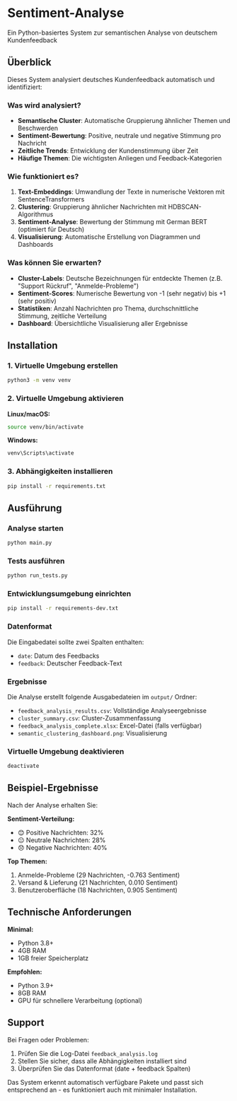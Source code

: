 # Sentiment-Analyse
Ein Python-basiertes System zur semantischen Analyse von deutschem Kundenfeedback

## Überblick

Dieses System analysiert deutsches Kundenfeedback automatisch und identifiziert:

### Was wird analysiert?
- **Semantische Cluster**: Automatische Gruppierung ähnlicher Themen und Beschwerden
- **Sentiment-Bewertung**: Positive, neutrale und negative Stimmung pro Nachricht
- **Zeitliche Trends**: Entwicklung der Kundenstimmung über Zeit
- **Häufige Themen**: Die wichtigsten Anliegen und Feedback-Kategorien

### Wie funktioniert es?
1. **Text-Embeddings**: Umwandlung der Texte in numerische Vektoren mit SentenceTransformers
2. **Clustering**: Gruppierung ähnlicher Nachrichten mit HDBSCAN-Algorithmus
3. **Sentiment-Analyse**: Bewertung der Stimmung mit German BERT (optimiert für Deutsch)
4. **Visualisierung**: Automatische Erstellung von Diagrammen und Dashboards

### Was können Sie erwarten?
- **Cluster-Labels**: Deutsche Bezeichnungen für entdeckte Themen (z.B. "Support Rückruf", "Anmelde-Probleme")
- **Sentiment-Scores**: Numerische Bewertung von -1 (sehr negativ) bis +1 (sehr positiv)
- **Statistiken**: Anzahl Nachrichten pro Thema, durchschnittliche Stimmung, zeitliche Verteilung
- **Dashboard**: Übersichtliche Visualisierung aller Ergebnisse

## Installation

### 1. Virtuelle Umgebung erstellen
```bash
python3 -m venv venv
```

### 2. Virtuelle Umgebung aktivieren
**Linux/macOS:**
```bash
source venv/bin/activate
```

**Windows:**
```bash
venv\Scripts\activate
```

### 3. Abhängigkeiten installieren
```bash
pip install -r requirements.txt
```

## Ausführung

### Analyse starten
```bash
python main.py
```

### Tests ausführen
```bash
python run_tests.py
```

### Entwicklungsumgebung einrichten
```bash
pip install -r requirements-dev.txt
```

### Datenformat
Die Eingabedatei sollte zwei Spalten enthalten:
- `date`: Datum des Feedbacks
- `feedback`: Deutscher Feedback-Text

### Ergebnisse
Die Analyse erstellt folgende Ausgabedateien im `output/` Ordner:
- `feedback_analysis_results.csv`: Vollständige Analyseergebnisse
- `cluster_summary.csv`: Cluster-Zusammenfassung
- `feedback_analysis_complete.xlsx`: Excel-Datei (falls verfügbar)
- `semantic_clustering_dashboard.png`: Visualisierung

### Virtuelle Umgebung deaktivieren
```bash
deactivate
```

## Beispiel-Ergebnisse

Nach der Analyse erhalten Sie:

**Sentiment-Verteilung:**
- 😊 Positive Nachrichten: 32%
- 😐 Neutrale Nachrichten: 28%
- 😞 Negative Nachrichten: 40%

**Top Themen:**
1. Anmelde-Probleme (29 Nachrichten, -0.763 Sentiment)
2. Versand & Lieferung (21 Nachrichten, 0.010 Sentiment)
3. Benutzeroberfläche (18 Nachrichten, 0.905 Sentiment)

## Technische Anforderungen

**Minimal:**
- Python 3.8+
- 4GB RAM
- 1GB freier Speicherplatz

**Empfohlen:**
- Python 3.9+
- 8GB RAM
- GPU für schnellere Verarbeitung (optional)

## Support

Bei Fragen oder Problemen:
1. Prüfen Sie die Log-Datei `feedback_analysis.log`
2. Stellen Sie sicher, dass alle Abhängigkeiten installiert sind
3. Überprüfen Sie das Datenformat (date + feedback Spalten)

Das System erkennt automatisch verfügbare Pakete und passt sich entsprechend an - es funktioniert auch mit minimaler Installation.